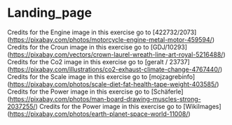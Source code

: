 # Landing_page

Credits for the Engine image in this exercise go to [422732/2073] (https://pixabay.com/photos/motorcycle-engine-metal-motor-459594/)
Credits for the Croun image in this exercise go to [GDJ/10293] (https://pixabay.com/vectors/crown-laurel-wreath-line-art-royal-5216488/)
Credits for the Co2 image in this exercise go to [geralt / 23737] (https://pixabay.com/illustrations/co2-exhaust-climate-change-4767440/)
Credits for the Scale image in this exercise go to [mojzagrebinfo] (https://pixabay.com/photos/scale-diet-fat-health-tape-weight-403585/)
Credits for the Power image in this exercise go to [Schäferle] (https://pixabay.com/photos/man-board-drawing-muscles-strong-2037255/)
Credits for the Power image in this exercise go to [WikiImages] (https://pixabay.com/photos/earth-planet-space-world-11008/)
